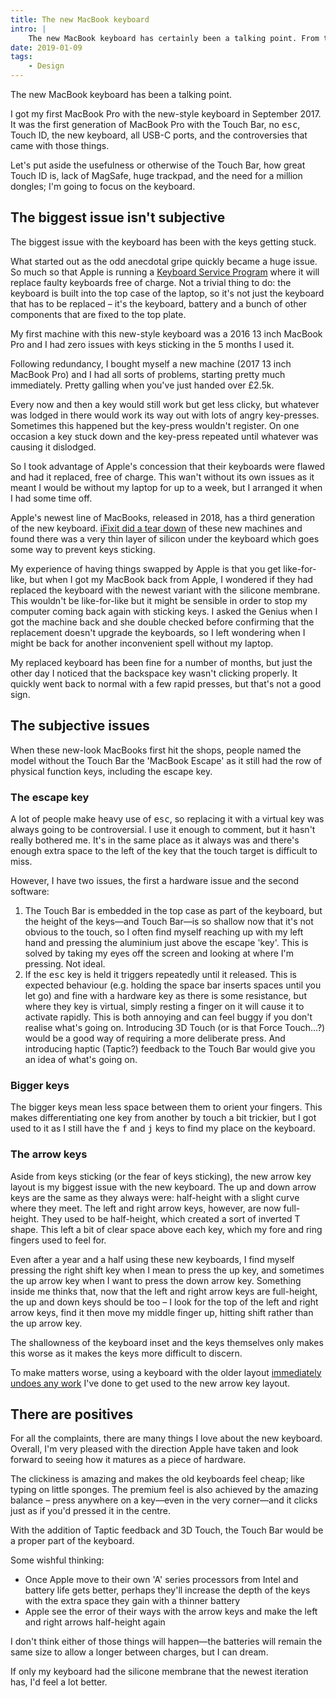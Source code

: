 ```yaml
---
title: The new MacBook keyboard
intro: |
    The new MacBook keyboard has certainly been a talking point. From the new layout to the Touch Bar and keys sticking; I both love and loathe it.
date: 2019-01-09
tags:
    - Design
---
```


The new MacBook keyboard has been a talking point.

I got my first MacBook Pro with the new-style keyboard in September 2017. It was the first generation of MacBook Pro with the Touch Bar, no <kbd>esc</kbd>, Touch ID, the new keyboard, all USB-C ports, and the controversies that came with those things.

Let's put aside the usefulness or otherwise of the Touch Bar, how great Touch ID is, lack of MagSafe, huge trackpad, and the need for a million dongles; I'm going to focus on the keyboard.


## The biggest issue isn't subjective

The biggest issue with the keyboard has been with the keys getting stuck.

What started out as the odd anecdotal gripe quickly became a huge issue. So much so that Apple is running a [Keyboard Service Program](https://www.apple.com/support/keyboard-service-program-for-macbook-and-macbook-pro/) where it will replace faulty keyboards free of charge. Not a trivial thing to do: the keyboard is built into the top case of the laptop, so it's not just the keyboard that has to be replaced – it's the keyboard, battery and a bunch of other components that are fixed to the top plate.

My first machine with this new-style keyboard was a 2016 13 inch MacBook Pro and I had zero issues with keys sticking in the 5 months I used it.

Following redundancy, I bought myself a new machine (2017 13 inch MacBook Pro) and I had all sorts of problems, starting pretty much immediately. Pretty galling when you've just handed over £2.5k.

Every now and then a key would still work but get less clicky, but whatever was lodged in there would work its way out with lots of angry key-presses. Sometimes this happened but the key-press wouldn't register. On one occasion a key stuck down and the key-press repeated until whatever was causing it dislodged.

So I took advantage of Apple's concession that their keyboards were flawed and had it replaced, free of charge. This wan't without its own issues as it meant I would be without my laptop for up to a week, but I arranged it when I had some time off.

Apple's newest line of MacBooks, released in 2018, has a third generation of the new keyboard. [iFixit did a tear down](https://www.ifixit.com/Teardown/MacBook+Pro+13-Inch+Touch+Bar+2018+Keyboard+Teardown/111509) of these new machines and found there was a very thin layer of silicon under the keyboard which goes some way to prevent keys sticking.

My experience of having things swapped by Apple is that you get like-for-like, but when I got my MacBook back from Apple, I wondered if they had replaced the keyboard with the newest variant with the silicone membrane. This wouldn't be like-for-like but it might be sensible in order to stop my computer coming back again with sticking keys. I asked the Genius when I got the machine back and she double checked before confirming that the replacement doesn't upgrade the keyboards, so I left wondering when I might be back for another inconvenient spell without my laptop.

My replaced keyboard has been fine for a number of months, but just the other day I noticed that the backspace key wasn't clicking properly. It quickly went back to normal with a few rapid presses, but that's not a good sign.


## The subjective issues

When these new-look MacBooks first hit the shops, people named the model without the Touch Bar the 'MacBook Escape' as it still had the row of physical function keys, including the escape key.

### The escape key

A lot of people make heavy use of <kbd>esc</kbd>, so replacing it with a virtual key was always going to be controversial. I use it enough to comment, but it hasn't really bothered me. It's in the same place as it always was and there's enough extra space to the left of the key that the touch target is difficult to miss.

However, I have two issues, the first a hardware issue and the second software:

1. The Touch Bar is embedded in the top case as part of the keyboard, but the height of the keys—and Touch Bar—is so shallow now that it's not obvious to the touch, so I often find myself reaching up with my left hand and pressing the aluminium just above the escape 'key'. This is solved by taking my eyes off the screen and looking at where I'm pressing. Not ideal.
2. If the <kbd>esc</kbd> key is held it triggers repeatedly until it released. This is expected behaviour (e.g. holding the space bar inserts spaces until you let go) and fine with a hardware key as there is some resistance, but where they key is virtual, simply resting a finger on it will cause it to activate rapidly. This is both annoying and can feel buggy if you don't realise what's going on. Introducing 3D Touch (or is that Force Touch…?) would be a good way of requiring a more deliberate press. And introducing haptic (Taptic?) feedback to the Touch Bar would give you an idea of what's going on.

### Bigger keys

The bigger keys mean less space between them to orient your fingers. This makes differentiating one key from another by touch a bit trickier, but I got used to it as I still have the <kbd>f</kbd> and <kbd>j</kbd> keys to find my place on the keyboard.

### The arrow keys

Aside from keys sticking (or the fear of keys sticking), the new arrow key layout is my biggest issue with the new keyboard. The up and down arrow keys are the same as they always were: half-height with a slight curve where they meet. The left and right arrow keys, however, are now full-height. They used to be half-height, which created a sort of inverted T shape. This left a bit of clear space above each key, which my fore and ring fingers used to feel for.

Even after a year and a half using these new keyboards, I find myself pressing the right shift key when I mean to press the up key, and sometimes the up arrow key when I want to press the down arrow key. Something inside me thinks that, now that the left and right arrow keys are full-height, the up and down keys should be too – I look for the top of the left and right arrow keys, find it then move my middle finger up, hitting shift rather than the up arrow key.

The shallowness of the keyboard inset and the keys themselves only makes this worse as it makes the keys more difficult to discern.

To make matters worse, using a keyboard with the older layout [immediately undoes any work](https://media.giphy.com/media/11tTNkNy1SdXGg/giphy.gif) I've done to get used to the new arrow key layout.


## There are positives

For all the complaints, there are many things I love about the new keyboard. Overall, I'm very pleased with the direction Apple have taken and look forward to seeing how it matures as a piece of hardware.

The clickiness is amazing and makes the old keyboards feel cheap; like typing on little sponges. The premium feel is also achieved by the amazing balance – press anywhere on a key—even in the very corner—and it clicks just as if you'd pressed it in the centre.

With the addition of Taptic feedback and 3D Touch, the Touch Bar would be a proper part of the keyboard.

Some wishful thinking:

- Once Apple move to their own 'A' series processors from Intel and battery life gets better, perhaps they'll increase the depth of the keys with the extra space they gain with a thinner battery
- Apple see the error of their ways with the arrow keys and make the left and right arrows half-height again

I don't think either of those things will happen—the batteries will remain the same size to allow a longer between charges, but I can dream.

If only my keyboard had the silicone membrane that the newest iteration has, I'd feel a lot better.

